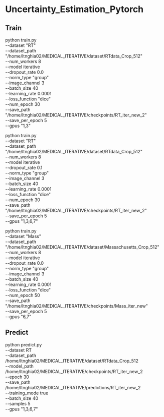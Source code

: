 # Uncertainty_Estimation_Pytorch

## Train

python train.py \
  --dataset "RT" \
  --dataset_path "/home/ltnghia02/MEDICAL_ITERATIVE/dataset/RTdata_Crop_512" \
  --num_workers 8 \
  --model iterative \
  --dropout_rate 0.0 \
  --norm_type "group" \
  --image_channel 3 \
  --batch_size 40 \
  --learning_rate 0.0001 \
  --loss_function "dice" \
  --num_epoch 30 \
  --save_path "/home/ltnghia02/MEDICAL_ITERATIVE/checkpoints/RT_iter_new_2" \
  --save_per_epoch 5 \
  --gpus "1,3"

  python train.py \
  --dataset "RT" \
  --dataset_path "/home/ltnghia02/MEDICAL_ITERATIVE/dataset/RTdata_Crop_512" \
  --num_workers 8 \
  --model iterative \
  --dropout_rate 0.1 \
  --norm_type "group" \
  --image_channel 3 \
  --batch_size 40 \
  --learning_rate 0.0001 \
  --loss_function "dice" \
  --num_epoch 30 \
  --save_path "/home/ltnghia02/MEDICAL_ITERATIVE/checkpoints/RT_iter_new_2" \
  --save_per_epoch 5 \
  --gpus "1,3,6,7"

python train.py \
  --dataset "Mass" \
  --dataset_path "/home/ltnghia02/MEDICAL_ITERATIVE/dataset/Massachusetts_Crop_512" \
  --num_workers 8 \
  --model iterative \
  --dropout_rate 0.0 \
  --norm_type "group" \
  --image_channel 3 \
  --batch_size 40 \
  --learning_rate 0.0001 \
  --loss_function "dice" \
  --num_epoch 50 \
  --save_path "/home/ltnghia02/MEDICAL_ITERATIVE/checkpoints/Mass_iter_new" \
  --save_per_epoch 5 \
  --gpus "6,7"

## Predict
python predict.py \
  --dataset RT \
  --dataset_path /home/ltnghia02/MEDICAL_ITERATIVE/dataset/RTdata_Crop_512 \
  --model_path /home/ltnghia02/MEDICAL_ITERATIVE/checkpoints/RT_iter_new_2 \
  --epoch 30 \
  --save_path /home/ltnghia02/MEDICAL_ITERATIVE/predictions/RT_iter_new_2 \
  --training_mode true \
  --batch_size 40 \
  --samples 5 \
  --gpus "1,3,6,7"
